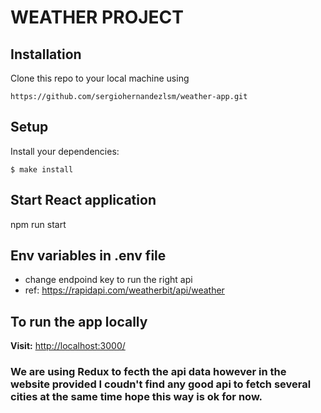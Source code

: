 # WEATHER PROJECT

## Installation

Clone this repo to your local machine using

```
https://github.com/sergiohernandezlsm/weather-app.git
```

## Setup

Install your dependencies:

```
$ make install
```

## Start React application

npm run start

## Env variables in .env file

- change endpoind key to run the right api
- ref: https://rapidapi.com/weatherbit/api/weather

## To run the app locally

**Visit:** [http://localhost:3000/](http://localhost:3000/)

### We are using Redux to fecth the api data however in the website provided I coudn't find any good api to fetch several cities at the same time hope this way is ok for now.
